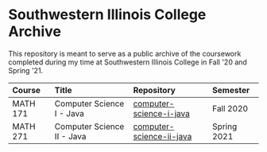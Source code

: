 # Southwestern Illinois College Archive

This repository is meant to serve as a public archive of the coursework completed during my time at Southwestern
Illinois College in Fall '20 and Spring '21.

| Course   | Title                      | Repository                                                                                            | Semester    |
|:---------|:---------------------------|:------------------------------------------------------------------------------------------------------|:------------|
| MATH 171 | Computer Science I - Java  | [computer-science-i-java](https://github.com/muzzarellimj/swic/tree/master/computer-science-i-java)   | Fall 2020   |
| MATH 271 | Computer Science II - Java | [computer-science-ii-java](https://github.com/muzzarellimj/swic/tree/master/computer-science-ii-java) | Spring 2021 |